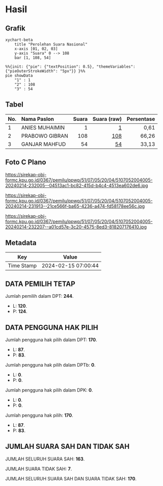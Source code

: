 # Hasil

## Grafik

```mermaid
xychart-beta
    title "Perolehan Suara Nasional"
    x-axis [01, 02, 03]
    y-axis "Suara" 0 --> 108
    bar [1, 108, 54]
```

```mermaid
%%{init: {"pie": {"textPosition": 0.5}, "themeVariables": {"pieOuterStrokeWidth": "5px"}} }%%
pie showData
    "1" : 1
    "2" : 108
    "3" : 54
```

## Tabel

| No. | Nama Paslon    | Suara | Suara (raw) | Persentase |
|:--- |:-------------- | -----:| -----------:| ----------:|
| 1   | ANIES MUHAIMIN | 1     | [1][p-1]    | 0,61       |
| 2   | PRABOWO GIBRAN | 108   | [108][p-2]  | 66,26      |
| 3   | GANJAR MAHFUD  | 54    | [54][p-3]   | 33,13      |


[p-1]: https://github.com/gigit-pemilu/pemilu-2024/blob/main/pilpres/hitung-suara/sub/51-bali/sub/07-karangasem/sub/05-abang/sub/2004-tista/sub/005-tps/sub/paslon-1.txt
[p-2]: https://github.com/gigit-pemilu/pemilu-2024/blob/main/pilpres/hitung-suara/sub/51-bali/sub/07-karangasem/sub/05-abang/sub/2004-tista/sub/005-tps/sub/paslon-2.txt
[p-3]: https://github.com/gigit-pemilu/pemilu-2024/blob/main/pilpres/hitung-suara/sub/51-bali/sub/07-karangasem/sub/05-abang/sub/2004-tista/sub/005-tps/sub/paslon-3.txt

## Foto C Plano

https://sirekap-obj-formc.kpu.go.id/0367/pemilu/ppwp/51/07/05/20/04/5107052004005-20240214-232005--04513ac1-bc82-415d-b4c4-4513ea602de6.jpg

https://sirekap-obj-formc.kpu.go.id/0367/pemilu/ppwp/51/07/05/20/04/5107052004005-20240214-231913--21ce566f-ba65-4236-a474-fd58178ee56c.jpg

https://sirekap-obj-formc.kpu.go.id/0367/pemilu/ppwp/51/07/05/20/04/5107052004005-20240214-232207--a01cd57e-3c20-4575-8ed3-818207176410.jpg


## Metadata

| Key        | Value               |
| ---------- | ------------------- |
| Time Stamp | 2024-02-15 07:00:44 |


## DATA PEMILIH TETAP

Jumlah pemilih dalam DPT: **244**.
 * L: **120**.
 * P: **124**.

## DATA PENGGUNA HAK PILIH

Jumlah pengguna hak pilih dalam DPT: **170**.
 * L: **87**.
 * P: **83**.

Jumlah pengguna hak pilih dalam DPTb: **0**.
 * L: **0**.
 * P: **0**.

Jumlah pengguna hak pilih dalam DPK: **0**.
 * L: **0**.
 * P: **0**.

Jumlah pengguna hak pilih: **170**.
 * L: **87**.
 * P: **83**.

## JUMLAH SUARA SAH DAN TIDAK SAH

JUMLAH SELURUH SUARA SAH: **163**.

JUMLAH SUARA TIDAK SAH: **7**.

JUMLAH SELURUH SUARA SAH DAN SUARA TIDAK SAH: **170**.


